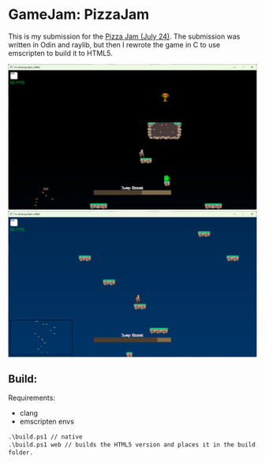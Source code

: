 # GameJam: PizzaJam

This is my submission for the [Pizza Jam (July 24)](https://itch.io/jam/pizza-jam-pizza-prize-12). The submission was written in Odin and raylib, but then I rewrote the game in C to use emscripten to build it to HTML5.

![s0](/preview/s0.png)
![s1](/preview/s1.png)

## Build:

Requirements:
- clang
- emscripten envs

```
.\build.ps1 // native
.\build.ps1 web // builds the HTML5 version and places it in the build folder.
```
